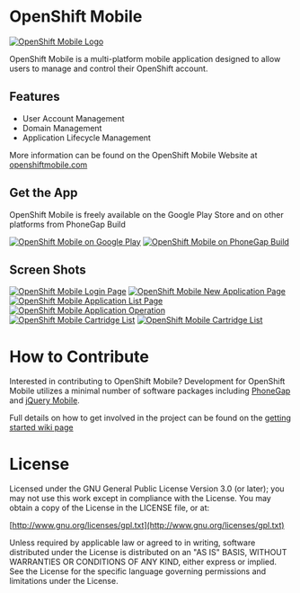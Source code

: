 OpenShift Mobile
=====================
[![OpenShift Mobile Logo](http://openshiftmobile.com/images/osm-icon.png)](http://www.openshiftmobile.com)

OpenShift Mobile is a multi-platform mobile application designed to allow users to manage and control their OpenShift account.

## Features

* User Account Management
* Domain Management
* Application Lifecycle Management

More information can be found on the OpenShift Mobile Website at [openshiftmobile.com](http://www.openshiftmobile.com)

## Get the App

OpenShift Mobile is freely available on the Google Play Store and on other platforms from PhoneGap Build

[![OpenShift Mobile on Google Play](https://developer.android.com/images/brand/en_generic_rgb_wo_60.png)](https://play.google.com/store/apps/details?id=com.openshift)
[![OpenShift Mobile on PhoneGap Build](http://openshiftmobile.com/images/works_with_phonegap_beta_small.png)](http://build.openshiftmobile.com)

<!--
The latest stable build of OpenShift Mobile is freely available on the Google Play store and iOS App Store

[![OpenShift Mobile on iOS App Store](http://openshiftmobile.com/images/ios-app-store.gif)](https://itunes.apple.com/us/genre/ios/id36?mt=8)
-->


## Screen Shots

[![OpenShift Mobile Login Page](http://openshiftmobile.com/images/osm-login.png)](http://openshiftmobile.com/images/osm-login.png)
[![OpenShift Mobile New Application Page](http://openshiftmobile.com/images/osm-new-application.png)](http://openshiftmobile.com/images/osm-new-application.png)
[![OpenShift Mobile Application List Page](http://openshiftmobile.com/images/osm-application-list.png)](http://openshiftmobile.com/images/osm-application-list.png)
[![OpenShift Mobile Application Operation](http://openshiftmobile.com/images/osm-application-operation.png)](http://openshiftmobile.com/images/osm-application-operation.png)
[![OpenShift Mobile Cartridge List](http://openshiftmobile.com/images/osm-cartridge-list.png)](http://openshiftmobile.com/images/osm-cartridge-list.png)
[![OpenShift Mobile Cartridge List](http://openshiftmobile.com/images/osm-settings.png)](http://openshiftmobile.com/images/osm-settings.png)


# How to Contribute

Interested in contributing to OpenShift Mobile? Development for OpenShift Mobile utilizes a minimal number of software packages including [PhoneGap](http://www.phonegap.com) and [jQuery Mobile](http://www.jquerymobile.com). 

Full details on how to get involved in the project can be found on the [getting started wiki page](https://github.com/OpenShiftMobile/openshift-mobile/wiki/Getting-Started)

# License

Licensed under the GNU General Public License Version 3.0 (or later);
you may not use this work except in compliance with the License.
You may obtain a copy of the License in the LICENSE file, or at:

   [http://www.gnu.org/licenses/gpl.txt](http://www.gnu.org/licenses/gpl.txt)

Unless required by applicable law or agreed to in writing, software
distributed under the License is distributed on an "AS IS" BASIS,
WITHOUT WARRANTIES OR CONDITIONS OF ANY KIND, either express or implied.
See the License for the specific language governing permissions and
limitations under the License.
